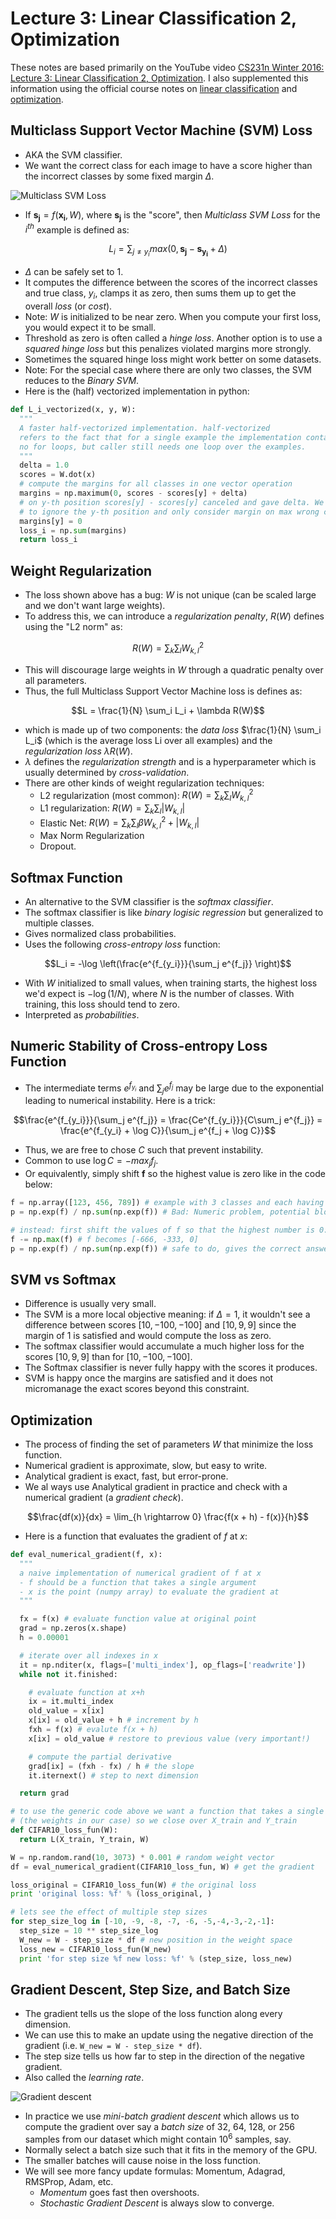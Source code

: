 # Lecture 3: Linear Classification 2, Optimization
These notes are based primarily on the YouTube video [CS231n Winter 2016: Lecture 3: Linear Classification 2, Optimization][youtube]. I also  supplemented this information using the official course notes on [linear classification][cs231n-l2-1] and [optimization][cs231n-l2-2].

## Multiclass Support Vector Machine (SVM) Loss
- AKA the SVM classifier.
- We want the correct class for each image to have a score higher than the incorrect classes by some fixed margin $\Delta$.

![Multiclass SVM Loss](./images/img1.png)

- If $\mathbf{s_j} = f(\mathbf{x_i}, W)$, where $\mathbf{s_j}$ is the "score", then *Multiclass SVM Loss* for the $i^{th}$ example is defined as:

$$L_i = \sum_{j \ne y_i} max(0,\mathbf{s_j} - \mathbf{s_{y_i}} + \Delta)$$

- $\Delta$ can be safely set to $1$.
- It computes the difference between the scores of the incorrect classes and true class, $y_i$, clamps it as zero, then sums them up to get the overall *loss* (or *cost*).
- Note: $W$ is initialized to be near zero. When you compute your first loss, you would expect it to be small.
- Threshold as zero is often called a *hinge loss*. Another option is to use a *squared hinge loss* but this penalizes violated margins more strongly.
- Sometimes the squared hinge loss might work better on some datasets.
- Note: For the special case where there are only two classes, the SVM reduces to the *Binary SVM*.
- Here is the (half) vectorized implementation in python:

```python
def L_i_vectorized(x, y, W):
  """
  A faster half-vectorized implementation. half-vectorized
  refers to the fact that for a single example the implementation contains
  no for loops, but caller still needs one loop over the examples.
  """
  delta = 1.0
  scores = W.dot(x)
  # compute the margins for all classes in one vector operation
  margins = np.maximum(0, scores - scores[y] + delta)
  # on y-th position scores[y] - scores[y] canceled and gave delta. We want
  # to ignore the y-th position and only consider margin on max wrong class
  margins[y] = 0
  loss_i = np.sum(margins)
  return loss_i
```

## Weight Regularization
- The loss shown above has a bug: $W$ is not unique (can be scaled large and we don't want large weights).
- To address this, we can introduce a *regularization penalty*, $R(W)$ defines using the "L2 norm" as:

$$R(W) = \sum_k \sum_l W_{k,l}^2$$

- This will discourage large weights in $W$ through a quadratic penalty over all parameters.
- Thus, the full Multiclass Support Vector Machine loss is defines as:

$$L = \frac{1}{N} \sum_i L_i + \lambda R(W)$$

- which is made up of two components: the *data loss* $\frac{1}{N} \sum_i L_i$ (which is the average loss Li over all examples) and the *regularization loss* $\lambda R(W)$.
- $\lambda$ defines the *regularization strength* and is a hyperparameter which is usually determined by *cross-validation*.
- There are other kinds of weight regularization techniques:
    - L2 regularization (most common): $R(W) = \sum_k \sum_l W_{k,l}^2$
    - L1 regularization: $R(W) = \sum_k \sum_l | W_{k,l} |$
    - Elastic Net: $R(W) = \sum_k \sum_l \beta W_{k,l}^2 + | W_{k,l} |$
    - Max Norm Regularization
    - Dropout.

## Softmax Function
- An alternative to the SVM classifier is the *softmax classifier*.
- The softmax classifier is like *binary logisic regression* but generalized to multiple classes.
- Gives normalized class probabilities.
- Uses the following *cross-entropy loss* function:

$$L_i = -\log \left(\frac{e^{f_{y_i}}}{\sum_j e^{f_j}} \right)$$

- With $W$ initialized to small values, when training starts, the highest loss we'd expect is $-\log(1/N)$, where $N$ is the number of classes. With training, this loss should tend to zero.
- Interpreted as *probabilities*.

## Numeric Stability of Cross-entropy Loss Function
- The intermediate terms $e^{f_{y_i}}$ and $\sum_j e^{f_j}$ may be large due to the exponential leading to numerical instability. Here is a trick:

$$\frac{e^{f_{y_i}}}{\sum_j e^{f_j}} = \frac{Ce^{f_{y_i}}}{C\sum_j e^{f_j}} = \frac{e^{f_{y_i} + \log C}}{\sum_j e^{f_j + \log C}}$$

- Thus, we are free to chose $C$ such that prevent instability.
- Common to use $\log C = -max_jf_j$.
- Or equivalently, simply shift $\mathbf{f}$ so the highest value is zero like in the code below:

```python
f = np.array([123, 456, 789]) # example with 3 classes and each having large scores
p = np.exp(f) / np.sum(np.exp(f)) # Bad: Numeric problem, potential blowup

# instead: first shift the values of f so that the highest number is 0:
f -= np.max(f) # f becomes [-666, -333, 0]
p = np.exp(f) / np.sum(np.exp(f)) # safe to do, gives the correct answer
```

## SVM vs Softmax
- Difference is usually very small.
- The SVM is a more local objective meaning: if $\Delta = 1$, it wouldn't see a difference between scores $[10, -100, -100]$ and $[10, 9, 9]$ since the margin of 1 is satisfied and would compute the loss as zero.
- The softmax classifier would accumulate a much higher loss for the scores $[10, 9, 9]$ than for $[10, -100, -100]$.
- The Softmax classifier is never fully happy with the scores it produces.
- SVM is happy once the margins are satisfied and it does not micromanage the exact scores beyond this constraint.

## Optimization
- The process of finding the set of parameters $W$ that minimize the loss function.
- Numerical gradient is approximate, slow, but easy to write.
- Analytical gradient is exact, fast, but error-prone.
- We al ways use Analytical gradient in practice and check with a numerical gradient (a *gradient check*).

$$\frac{df(x)}{dx} = \lim_{h \rightarrow 0} \frac{f(x + h) - f(x)}{h}$$

- Here is a function that evaluates the gradient of $f$ at $x$:

```python
def eval_numerical_gradient(f, x):
  """
  a naive implementation of numerical gradient of f at x
  - f should be a function that takes a single argument
  - x is the point (numpy array) to evaluate the gradient at
  """

  fx = f(x) # evaluate function value at original point
  grad = np.zeros(x.shape)
  h = 0.00001

  # iterate over all indexes in x
  it = np.nditer(x, flags=['multi_index'], op_flags=['readwrite'])
  while not it.finished:

    # evaluate function at x+h
    ix = it.multi_index
    old_value = x[ix]
    x[ix] = old_value + h # increment by h
    fxh = f(x) # evalute f(x + h)
    x[ix] = old_value # restore to previous value (very important!)

    # compute the partial derivative
    grad[ix] = (fxh - fx) / h # the slope
    it.iternext() # step to next dimension

  return grad

# to use the generic code above we want a function that takes a single argument
# (the weights in our case) so we close over X_train and Y_train
def CIFAR10_loss_fun(W):
  return L(X_train, Y_train, W)

W = np.random.rand(10, 3073) * 0.001 # random weight vector
df = eval_numerical_gradient(CIFAR10_loss_fun, W) # get the gradient

loss_original = CIFAR10_loss_fun(W) # the original loss
print 'original loss: %f' % (loss_original, )

# lets see the effect of multiple step sizes
for step_size_log in [-10, -9, -8, -7, -6, -5,-4,-3,-2,-1]:
  step_size = 10 ** step_size_log
  W_new = W - step_size * df # new position in the weight space
  loss_new = CIFAR10_loss_fun(W_new)
  print 'for step size %f new loss: %f' % (step_size, loss_new)
```

## Gradient Descent, Step Size, and Batch Size
- The gradient tells us the slope of the loss function along every dimension.
- We can use this to make an update using the negative direction of the gradient (i.e. `W_new = W - step_size * df`).
- The step size tells us how far to step in the direction of the negative gradient.
- Also called the *learning rate*.

![Gradient descent](./images/img2.png)

- In practice we use *mini-batch gradient descent* which allows us to compute the gradient over say a *batch size* of 32, 64, 128, or 256 samples from our dataset which might contain $10^6$ samples, say.
- Normally select a batch size such that it fits in the memory of the GPU.
- The smaller batches will cause noise in the loss function.
- We will see more fancy update formulas: Momentum, Adagrad, RMSProp, Adam, etc.
    - *Momentum* goes fast then overshoots.
    - *Stochastic Gradient Descent* is always slow to converge.

[youtube]:https://youtu.be/8inugqHkfvE?si=rl3WuX3NM242dZG7
[cs231n-l2-1]:https://cs231n.github.io/linear-classify/s
[cs231n-l2-2]:https://cs231n.github.io/optimization-1/
